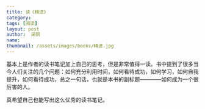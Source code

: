 ```yaml
---
title: 读《精进》 
category:  
tags: [阅读]  
layout: post  
author:  采铜
name: 
thumbnail: /assets/images/books/精进.jpg
---
```


基本上是作者的读书笔记加上自己的思考，但是非常值得一读。书中提到了很多当今人们关注的几个问题：如何充分利用时间，如何看待成功，如何学习，如何自我提升，如何看待成功，总之一句话，也就是本书的副标题————如何成为一个很厉害的人。

真希望自己也能写出这么优秀的读书笔记。
